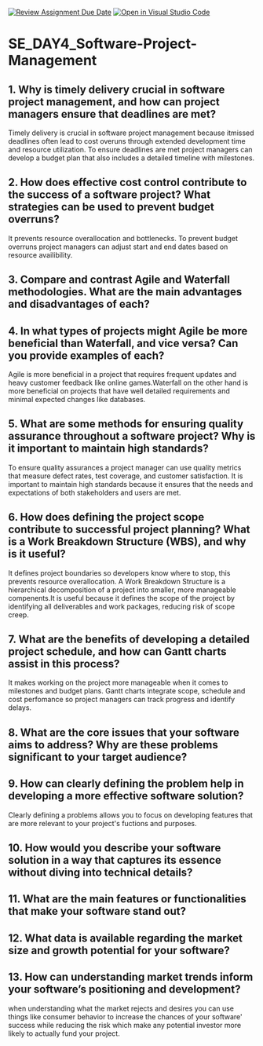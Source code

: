 [![Review Assignment Due Date](https://classroom.github.com/assets/deadline-readme-button-22041afd0340ce965d47ae6ef1cefeee28c7c493a6346c4f15d667ab976d596c.svg)](https://classroom.github.com/a/9pw6JKcu)
[![Open in Visual Studio Code](https://classroom.github.com/assets/open-in-vscode-2e0aaae1b6195c2367325f4f02e2d04e9abb55f0b24a779b69b11b9e10269abc.svg)](https://classroom.github.com/online_ide?assignment_repo_id=18460690&assignment_repo_type=AssignmentRepo)
# SE_DAY4_Software-Project-Management
## 1. Why is timely delivery crucial in software project management, and how can project managers ensure that deadlines are met?
  Timely delivery is crucial in software project management because itmissed deadlines often lead to cost overuns through extended development time and resource utilization.     To ensure deadlines are met project managers can develop a budget plan that also includes a detailed timeline with milestones.
## 2. How does effective cost control contribute to the success of a software project? What strategies can be used to prevent budget overruns?
  It prevents resource overallocation and bottlenecks. To prevent budget overruns project managers can adjust start and end dates based on resource availibility.
## 3. Compare and contrast Agile and Waterfall methodologies. What are the main advantages and disadvantages of each?

## 4. In what types of projects might Agile be more beneficial than Waterfall, and vice versa? Can you provide examples of each?
  Agile is more beneficial in a project that requires frequent updates and heavy customer feedback like online games.Waterfall on the other hand is more beneficial on          projects that have well detailed requirements and minimal expected changes like databases.
## 5. What are some methods for ensuring quality assurance throughout a software project? Why is it important to maintain high standards?
  To ensure quality assurances a project manager can use quality metrics that measure defect rates, test coverage, and customer satisfaction. It is important to maintain       high standards because it ensures that the needs and expectations of both stakeholders and users are met.
## 6. How does defining the project scope contribute to successful project planning? What is a Work Breakdown Structure (WBS), and why is it useful?
  It defines project boundaries so developers know where to stop, this prevents resource overallocation. A Work Breakdown Structure is a hierarchical decomposition of a         project into smaller, more manageable compenents.It is useful because it defines the scope of the project by identifying all deliverables and work packages, reducing risk   of scope creep. 
## 7. What are the benefits of developing a detailed project schedule, and how can Gantt charts assist in this process?
It makes working on the project more manageable when it comes to milestones and budget plans. Gantt charts integrate scope, schedule and cost perfomance so project managers can track progress and identify delays.
## 8. What are the core issues that your software aims to address? Why are these problems significant to your target audience?

## 9. How can clearly defining the problem help in developing a more effective software solution?
  Clearly defining a problems allows you to focus on developing features that are more relevant to your project's fuctions and purposes.
## 10. How would you describe your software solution in a way that captures its essence without diving into technical details?

## 11. What are the main features or functionalities that make your software stand out?

## 12. What data is available regarding the market size and growth potential for your software?

## 13. How can understanding market trends inform your software’s positioning and development?
when understanding what the market rejects and desires you can use things like consumer behavior to increase the chances of your software' success while reducing the risk which make any potential investor more likely to actually fund your project.
